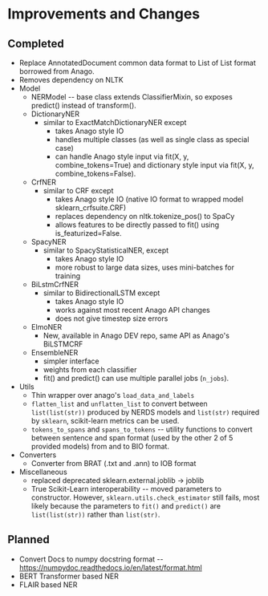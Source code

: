 # Improvements and Changes

## Completed

* Replace AnnotatedDocument common data format to List of List format borrowed from Anago.
* Removes dependency on NLTK
* Model
  * NERModel -- base class extends ClassifierMixin, so exposes predict() instead of transform().
  * DictionaryNER
    * similar to ExactMatchDictionaryNER except
      * takes Anago style IO
      * handles multiple classes (as well as single class as special case)
      * can handle Anago style input via fit(X, y, combine_tokens=True) and dictionary style input via fit(X, y, combine_tokens=False).
  * CrfNER
    * similar to CRF except
      * takes Anago style IO (native IO format to wrapped model sklearn_crfsuite.CRF)
      * replaces dependency on nltk.tokenize_pos() to SpaCy
      * allows features to be directly passed to fit() using is_featurized=False.
  * SpacyNER
    * similar to SpacyStatisticalNER, except
      * takes Anago style IO
      * more robust to large data sizes, uses mini-batches for training
  * BiLstmCrfNER
    * similar to BidirectionalLSTM except
      * takes Anago style IO
      * works against most recent Anago API changes
      * does not give timestep size errors
  * ElmoNER
    * New, available in Anago DEV repo, same API as Anago's BiLSTMCRF
  * EnsembleNER
    * simpler interface 
    * weights from each classifier
    * fit() and predict() can use multiple parallel jobs (`n_jobs`).
* Utils
  * Thin wrapper over anago's `load_data_and_labels`
  * `flatten_list` and `unflatten_list` to convert between `list(list(str))` produced by NERDS models and `list(str)` required by `sklearn`, scikit-learn metrics can be used.
  * `tokens_to_spans` and `spans_to_tokens` -- utility functions to convert between sentence and span format (used by the other 2 of 5 provided models) from and to BIO format.
* Converters
  * Converter from BRAT (.txt and .ann) to IOB format
* Miscellaneous
  * replaced deprecated sklearn.external.joblib -> joblib
  * True Scikit-Learn interoperability -- moved parameters to constructor. However, `sklearn.utils.check_estimator` still fails, most likely because the parameters to `fit()` and `predict()` are `list(list(str))` rather than `list(str)`.

## Planned

* Convert Docs to numpy docstring format -- https://numpydoc.readthedocs.io/en/latest/format.html
* BERT Transformer based NER
* FLAIR based NER

